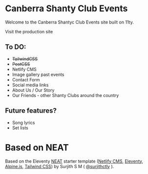 # Canberra Shanty Club Events

Welcome to the Canberra Shantyc Club Events site built on 11ty. 

Visit the production site

## To DO:
- ~~TailwindCSS~~
- ~~PostCSS~~
- Netlify CMS
- Image gallery past events
- Contact Form
- Social media links
- About Us / Our Story
- Our Friends - other Shanty Clubs around the country

## Future features?
- Song lyrics
- Set lists

# Based on NEAT
Based on the Eleventy [NEAT](https://github.com/surjithctly/neat-starter.git) starter template ([Netlify CMS](https://www.netlifycms.org/), [Eleventy](https://www.11ty.dev/), [Alpine.js](https://github.com/alpinejs/alpine), [Tailwind CSS](https://tailwindcss.com/)) by Surjith S M ( [@surjithctly](https://surjithctly.in/) ).
